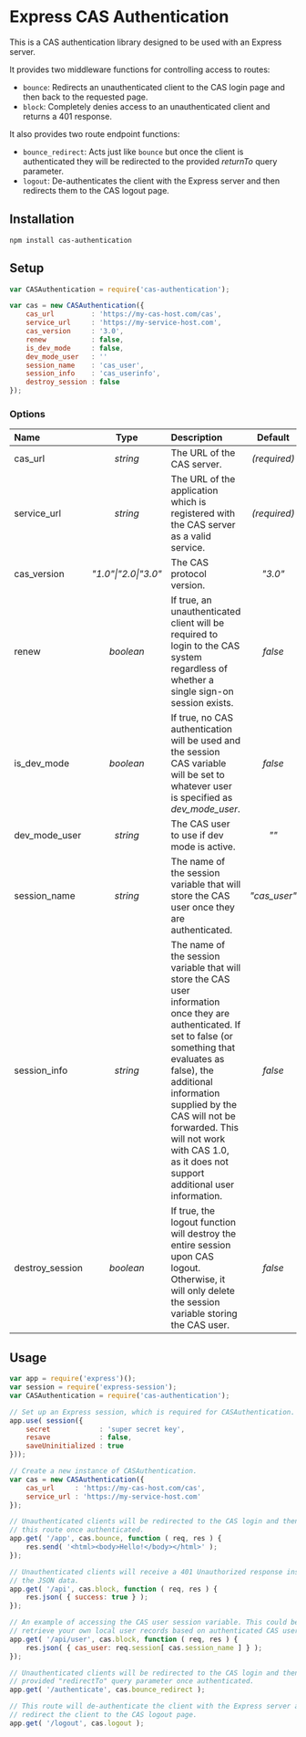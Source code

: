 # Express CAS Authentication

This is a CAS authentication library designed to be used with an Express server.

It provides two middleware functions for controlling access to routes:

- `bounce`: Redirects an unauthenticated client to the CAS login page and then back to the requested page.
- `block`: Completely denies access to an unauthenticated client and returns a 401 response.

It also provides two route endpoint functions:

- `bounce_redirect`: Acts just like `bounce` but once the client is authenticated they will be redirected to the provided _returnTo_ query parameter.
- `logout`: De-authenticates the client with the Express server and then redirects them to the CAS logout page.

## Installation

    npm install cas-authentication

## Setup

```javascript
var CASAuthentication = require('cas-authentication');

var cas = new CASAuthentication({
    cas_url         : 'https://my-cas-host.com/cas',
    service_url     : 'https://my-service-host.com',
    cas_version     : '3.0',
    renew           : false,
    is_dev_mode     : false,
    dev_mode_user   : ''
    session_name    : 'cas_user',
    session_info    : 'cas_userinfo',
    destroy_session : false
});
```

### Options

| Name | Type | Description | Default |
|:-----|:----:|:------------|:-------:|
| cas_url | _string_ | The URL of the CAS server. | _(required)_ |
| service_url | _string_ | The URL of the application which is registered with the CAS server as a valid service. | _(required)_ |
| cas_version | _"1.0"\|"2.0\|"3.0"_ | The CAS protocol version. | _"3.0"_ |
| renew | _boolean_ | If true, an unauthenticated client will be required to login to the CAS system regardless of whether a single sign-on session exists. | _false_ |
| is_dev_mode | _boolean_ | If true, no CAS authentication will be used and the session CAS variable will be set to whatever user is specified as _dev_mode_user_. | _false_ |
| dev_mode_user | _string_ | The CAS user to use if dev mode is active. | _""_ |
| session_name | _string_ | The name of the session variable that will store the CAS user once they are authenticated. | _"cas_user"_ |
| session_info | _string_ | The name of the session variable that will store the CAS user information once they are authenticated. If set to false (or something that evaluates as false), the additional information supplied by the CAS will not be forwarded. This will not work with CAS 1.0, as it does not support additional user information. | _false_ |
| destroy_session | _boolean_ | If true, the logout function will destroy the entire session upon CAS logout. Otherwise, it will only delete the session variable storing the CAS user. | _false_ |

## Usage

```javascript
var app = require('express')();
var session = require('express-session');
var CASAuthentication = require('cas-authentication');

// Set up an Express session, which is required for CASAuthentication.
app.use( session({
    secret            : 'super secret key',
    resave            : false,
    saveUninitialized : true
}));

// Create a new instance of CASAuthentication.
var cas = new CASAuthentication({
    cas_url     : 'https://my-cas-host.com/cas',
    service_url : 'https://my-service-host.com'
});

// Unauthenticated clients will be redirected to the CAS login and then back to
// this route once authenticated.
app.get( '/app', cas.bounce, function ( req, res ) {
    res.send( '<html><body>Hello!</body></html>' );
});

// Unauthenticated clients will receive a 401 Unauthorized response instead of
// the JSON data.
app.get( '/api', cas.block, function ( req, res ) {
    res.json( { success: true } );
});

// An example of accessing the CAS user session variable. This could be used to
// retrieve your own local user records based on authenticated CAS username.
app.get( '/api/user', cas.block, function ( req, res ) {
    res.json( { cas_user: req.session[ cas.session_name ] } );
});

// Unauthenticated clients will be redirected to the CAS login and then to the
// provided "redirectTo" query parameter once authenticated.
app.get( '/authenticate', cas.bounce_redirect );

// This route will de-authenticate the client with the Express server and then
// redirect the client to the CAS logout page.
app.get( '/logout', cas.logout );
```